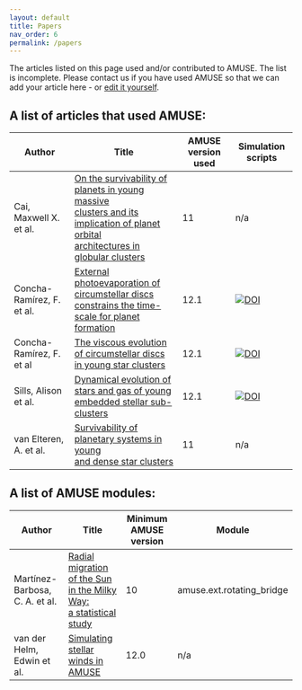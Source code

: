 ```yaml
---
layout: default
title: Papers   
nav_order: 6
permalink: /papers
---
```


The articles listed on this page used and/or contributed to AMUSE. The list is incomplete.
Please contact us if you have used AMUSE so that we can add your article here - or [edit it yourself](https://github.com/amusecode/amusecode.github.io/blob/master/papers.md).

## A list of articles that used AMUSE:

Author | Title | AMUSE version used | Simulation scripts
------ | ----- | ------------------ | ------------------
Cai, Maxwell X. et al. | [On the survivability of planets in young massive<br> clusters and its implication of planet orbital<br> architectures in globular clusters](https://ui.adsabs.harvard.edu/abs/2019MNRAS.489.4311C/abstract) | 11 | n/a
Concha-Ramírez, F. et al. | [External photoevaporation of circumstellar discs<br> constrains the time-scale for planet formation ](https://ui.adsabs.harvard.edu/abs/2019MNRAS.490.5678C/abstract) | 12.1 | [![DOI](https://zenodo.org/badge/DOI/10.5281/zenodo.3537676.svg)](https://doi.org/10.5281/zenodo.3537676)
Concha-Ramírez, F. et al | [The viscous evolution of circumstellar discs<br> in young star clusters](https://ui.adsabs.harvard.edu/abs/2019MNRAS.482..732C/abstract) | 12.1 | [![DOI](https://zenodo.org/badge/DOI/10.5281/zenodo.1465931.svg)](https://doi.org/10.5281/zenodo.1465931)
Sills, Alison et al. | [Dynamical evolution of stars and gas of young<br> embedded stellar sub-clusters](https://ui.adsabs.harvard.edu/abs/2018MNRAS.477.1903S/abstract) | 12.1 | [![DOI](https://zenodo.org/badge/DOI/10.5281/zenodo.1213138.svg)](https://doi.org/10.5281/zenodo.1213138)
van Elteren, A. et al. | [Survivability of planetary systems in young<br> and dense star clusters](https://ui.adsabs.harvard.edu/abs/2019A&A...624A.120V/abstract) | 11 | n/a

## A list of AMUSE modules:

Author | Title | Minimum AMUSE version | Module
------ | ----- | --------------------- | ------
Martínez-Barbosa, C. A. et al. | [Radial migration of the Sun in the Milky Way:<br> a statistical study](https://ui.adsabs.harvard.edu/abs/2015MNRAS.446..823M/abstract) | 10 | amuse.ext.rotating_bridge
van der Helm, Edwin et al. | [Simulating stellar winds in AMUSE](https://ui.adsabs.harvard.edu/abs/2019A&A...625A..85V/abstract) | 12.0 | n/a | amuse.ext.stellar_wind
